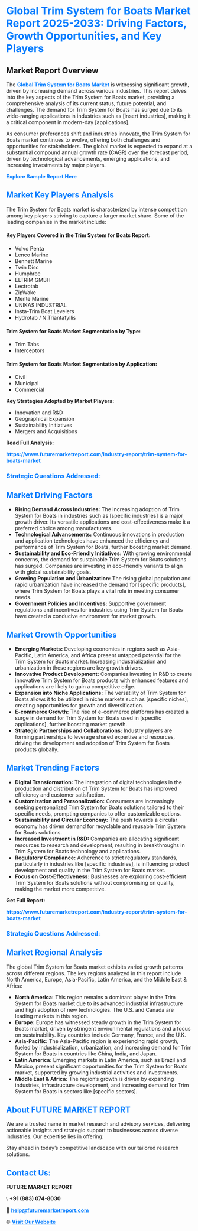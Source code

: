 <h1 style="color: #007BFF;">Global Trim System for Boats Market Report 2025-2033: Driving Factors, Growth Opportunities, and Key Players</h1>

<section id="overview">
<h2>Market Report Overview</h2>
<p>The <a href="https://www.futuremarketreport.com/industry-report/trim-system-for-boats-market" style="color: #007BFF; text-decoration: none;"><strong>Global Trim System for Boats Market</strong></a> is witnessing significant growth, driven by increasing demand across various industries. This report delves into the key aspects of the Trim System for Boats market, providing a comprehensive analysis of its current status, future potential, and challenges. The demand for Trim System for Boats has surged due to its wide-ranging applications in industries such as [insert industries], making it a critical component in modern-day [applications].</p>
<p>As consumer preferences shift and industries innovate, the Trim System for Boats market continues to evolve, offering both challenges and opportunities for stakeholders. The global market is expected to expand at a substantial compound annual growth rate (CAGR) over the forecast period, driven by technological advancements, emerging applications, and increasing investments by major players.</p>
</section>

<section id="overview">
<p><a href="https://www.futuremarketreport.com/request-sample/reportId=55088" style="color: #007BFF; text-decoration: none;"><strong>Explore Sample Report Here</strong></a></p>
</section>

<section id="key-players">
<h2 style="color: #007BFF;">Market Key Players Analysis</h2>
<p>The Trim System for Boats market is characterized by intense competition among key players striving to capture a larger market share. Some of the leading companies in the market include:</p>
<h4>Key Players Covered in the Trim System for Boats Report:</h4>
<ul><li>Volvo Penta</li><li>Lenco Marine</li><li>Bennett Marine</li><li>Twin Disc</li><li>Humphree</li><li>ELTRIM GMBH</li><li>Lectrotab</li><li>ZipWake</li><li>Mente Marine</li><li>UNIKAS INDUSTRIAL</li><li>Insta-Trim Boat Levelers</li><li>Hydrotab / N.Triantafyllis</li></ul>
<h4>Trim System for Boats Market Segmentation by Type:</h4>
<ul><li>Trim Tabs</li><li>Interceptors</li></ul>

<h4>Trim System for Boats Market Segmentation by Application:</h4>
<ul><li>Civil</li><li>Municipal</li><li>Commercial</li></ul>
<p><strong>Key Strategies Adopted by Market Players:</strong></p>
<ul>
<li>Innovation and R&D</li>
<li>Geographical Expansion</li>
<li>Sustainability Initiatives</li>
<li>Mergers and Acquisitions</li>
</ul>
</section>

<section>
<p><strong>Read Full Analysis: </strong></p><a href="https://www.futuremarketreport.com/industry-report/trim-system-for-boats-market" style="color: #007BFF; text-decoration: none;"><strong>https://www.futuremarketreport.com/industry-report/trim-system-for-boats-market</strong></a>
<h3 style="color: #007BFF;">Strategic Questions Addressed:</h3>
</section>

<section id="driving-factors">
<h2 style="color: #007BFF;">Market Driving Factors</h2>
<ul>
<li><strong>Rising Demand Across Industries:</strong> The increasing adoption of Trim System for Boats in industries such as [specific industries] is a major growth driver. Its versatile applications and cost-effectiveness make it a preferred choice among manufacturers.</li>
<li><strong>Technological Advancements:</strong> Continuous innovations in production and application technologies have enhanced the efficiency and performance of Trim System for Boats, further boosting market demand.</li>
<li><strong>Sustainability and Eco-Friendly Initiatives:</strong> With growing environmental concerns, the demand for sustainable Trim System for Boats solutions has surged. Companies are investing in eco-friendly variants to align with global sustainability goals.</li>
<li><strong>Growing Population and Urbanization:</strong> The rising global population and rapid urbanization have increased the demand for [specific products], where Trim System for Boats plays a vital role in meeting consumer needs.</li>
<li><strong>Government Policies and Incentives:</strong> Supportive government regulations and incentives for industries using Trim System for Boats have created a conducive environment for market growth.</li>
</ul>
</section>

<section id="growth-opportunities">
<h2 style="color: #007BFF;">Market Growth Opportunities</h2>
<ul>
<li><strong>Emerging Markets:</strong> Developing economies in regions such as Asia-Pacific, Latin America, and Africa present untapped potential for the Trim System for Boats market. Increasing industrialization and urbanization in these regions are key growth drivers.</li>
<li><strong>Innovative Product Development:</strong> Companies investing in R&D to create innovative Trim System for Boats products with enhanced features and applications are likely to gain a competitive edge.</li>
<li><strong>Expansion into Niche Applications:</strong> The versatility of Trim System for Boats allows it to be utilized in niche markets such as [specific niches], creating opportunities for growth and diversification.</li>
<li><strong>E-commerce Growth:</strong> The rise of e-commerce platforms has created a surge in demand for Trim System for Boats used in [specific applications], further boosting market growth.</li>
<li><strong>Strategic Partnerships and Collaborations:</strong> Industry players are forming partnerships to leverage shared expertise and resources, driving the development and adoption of Trim System for Boats products globally.</li>
</ul>
</section>

<section id="trending-factors">
<h2 style="color: #007BFF;">Market Trending Factors</h2>
<ul>
<li><strong>Digital Transformation:</strong> The integration of digital technologies in the production and distribution of Trim System for Boats has improved efficiency and customer satisfaction.</li>
<li><strong>Customization and Personalization:</strong> Consumers are increasingly seeking personalized Trim System for Boats solutions tailored to their specific needs, prompting companies to offer customizable options.</li>
<li><strong>Sustainability and Circular Economy:</strong> The push towards a circular economy has driven demand for recyclable and reusable Trim System for Boats solutions.</li>
<li><strong>Increased Investment in R&D:</strong> Companies are allocating significant resources to research and development, resulting in breakthroughs in Trim System for Boats technology and applications.</li>
<li><strong>Regulatory Compliance:</strong> Adherence to strict regulatory standards, particularly in industries like [specific industries], is influencing product development and quality in the Trim System for Boats market.</li>
<li><strong>Focus on Cost-Effectiveness:</strong> Businesses are exploring cost-efficient Trim System for Boats solutions without compromising on quality, making the market more competitive.</li>
</ul>
</section>

<section>
<p><strong>Get Full Report: </strong></p><a href="https://www.futuremarketreport.com/industry-report/trim-system-for-boats-market" style="color: #007BFF; text-decoration: none;"><strong>https://www.futuremarketreport.com/industry-report/trim-system-for-boats-market</strong></a>
<h3 style="color: #007BFF;">Strategic Questions Addressed:</h3>
</section>


<section id="regional-analysis">
<h2 style="color: #007BFF;">Market Regional Analysis</h2>
<p>The global Trim System for Boats market exhibits varied growth patterns across different regions. The key regions analyzed in this report include North America, Europe, Asia-Pacific, Latin America, and the Middle East & Africa:</p>
<ul>
<li><strong>North America:</strong> This region remains a dominant player in the Trim System for Boats market due to its advanced industrial infrastructure and high adoption of new technologies. The U.S. and Canada are leading markets in this region.</li>
<li><strong>Europe:</strong> Europe has witnessed steady growth in the Trim System for Boats market, driven by stringent environmental regulations and a focus on sustainability. Key countries include Germany, France, and the U.K.</li>
<li><strong>Asia-Pacific:</strong> The Asia-Pacific region is experiencing rapid growth, fueled by industrialization, urbanization, and increasing demand for Trim System for Boats in countries like China, India, and Japan.</li>
<li><strong>Latin America:</strong> Emerging markets in Latin America, such as Brazil and Mexico, present significant opportunities for the Trim System for Boats market, supported by growing industrial activities and investments.</li>
<li><strong>Middle East & Africa:</strong> The region’s growth is driven by expanding industries, infrastructure development, and increasing demand for Trim System for Boats in sectors like [specific sectors].</li>
</ul>
</section>

<footer>
<h2 style="color: #007BFF;">About FUTURE MARKET REPORT</h2>
<p>We are a trusted name in market research and advisory services, delivering actionable insights and strategic support to businesses across diverse industries. Our expertise lies in offering:</p>

<p>Stay ahead in today’s competitive landscape with our tailored research solutions.</p>

<h2 style="color: #007BFF;">Contact Us:</h2>
<p><strong>FUTURE MARKET REPORT</strong></p>
<p>📞 <strong>+91 (883) 074-8030</strong></p>
<p>📧 <strong><a href="mailto:help@futuremarketreport.com" style="color: #007BFF;">help@futuremarketreport.com</a></strong></p>
<p>🌐 <strong><a href="https://www.futuremarketreport.com/" style="color: #007BFF;">Visit Our Website</a></strong></p>
</footer>